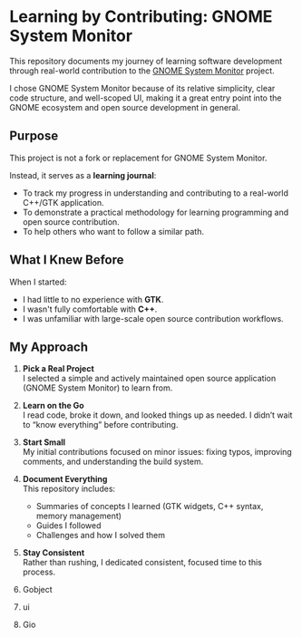 # Learning by Contributing: GNOME System Monitor

This repository documents my journey of learning software development through real-world contribution to the [GNOME System Monitor](https://gitlab.gnome.org/GNOME/gnome-system-monitor) project.

I chose GNOME System Monitor because of its relative simplicity, clear code structure, and well-scoped UI, making it a great entry point into the GNOME ecosystem and open source development in general.

## Purpose

This project is not a fork or replacement for GNOME System Monitor.

Instead, it serves as a **learning journal**:
- To track my progress in understanding and contributing to a real-world C++/GTK application.
- To demonstrate a practical methodology for learning programming and open source contribution.
- To help others who want to follow a similar path.

## What I Knew Before

When I started:
- I had little to no experience with **GTK**.
- I wasn't fully comfortable with **C++**.
- I was unfamiliar with large-scale open source contribution workflows.

## My Approach

1. **Pick a Real Project**  
   I selected a simple and actively maintained open source application (GNOME System Monitor) to learn from.

2. **Learn on the Go**  
   I read code, broke it down, and looked things up as needed. I didn’t wait to “know everything” before contributing.

3. **Start Small**  
   My initial contributions focused on minor issues: fixing typos, improving comments, and understanding the build system.

4. **Document Everything**  
   This repository includes:
   - Summaries of concepts I learned (GTK widgets, C++ syntax, memory management)
   - Guides I followed
   - Challenges and how I solved them

5. **Stay Consistent**  
   Rather than rushing, I dedicated consistent, focused time to this process.



1. Gobject
2. ui
3. Gio